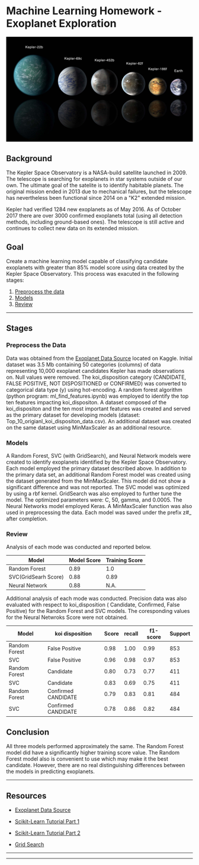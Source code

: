 # Machine Learning Homework - Exoplanet Exploration

![exoplanets.jpg](Images/exoplanets.jpg)


## Background

The Kepler Space Observatory is a NASA-build satellite launched in 2009. The telescope is searching for exoplanets in star systems outside of our own. The ultimate goal of the satelite is to identify habitable planets. The original mission ended in 2013 due to mechanical failures, but the telescope has nevertheless been functional since 2014 on a "K2" extended mission.

Kepler had verified 1284 new exoplanets as of May 2016. As of October 2017 there are over 3000 confirmed exoplanets total (using all detection methods, including ground-based ones). The telescope is still active and continues to collect new data on its extended mission.

## Goal
Create a machine learning model capable of classifying candidate exoplanets with greater than 85% model score using data created by the Kepler Space Observatory. This process was exacuted in the following stages:

1. [Preprocess the data](#Preprocessing)
2. [Models](#Models)
3. [Review](#Review)

- - -

## Stages

### Preprocess the Data
Data was obtained from the [Exoplanet Data Source](https://www.kaggle.com/nasa/kepler-exoplanet-search-results) located on Kaggle. Initial dataset was 3.5 Mb containing 50 categories (columns) of data representing 10,000 exoplanet candidates Kepler has made observations on. Null values were removed. The koi_disposition category (CANDIDATE, FALSE POSITIVE, NOT DISPOSITIONED or CONFIRMED) was converted to categorical data type (y) using hot-encoding. A random forest algorithm (python program: ml_find_features.ipynb) was employed to identify the top ten features impacting koi_dispositon. A dataset composed of the koi_dispositon and the ten most important features was created and served as the primary dataset for developing models (dataset: Top_10_origianl_koi_dispositon_data.csv). An additional dataset was created on the same dataset using MinMaxScaler as an additional resource.

### Models

A Random Forest, SVC (with GridSearch), and Neural Network models were created to identify exoplanets identified by the Kepler Space Observatory. Each model employed the primary dataset described above. In addition to the primary data set, an additional Random Forest model was created using the dataset generated from the MinMaxScaler. This model did not show a significant difference and was not reported.  The SVC model was optimized by using a rbf kernel. GridSearch was also employed to further tune the model. The optimized parameters were: C, 50, gamma, and 0.0005. The Neural Networks model employed Keras. A MinMaxScaler function was also used in preprocessing the data. Each model was saved under the prefix z#_  after completion.

### Review
Analysis of each mode was conducted and reported below. 

|Model|Model Score|Training Score|
|-----|-----------|--------------|
|Random Forest  |0.89|1.0 |
|SVC(GridSearh Score)|  0.88|0.89|
|Neural Network|  0.88|N.A.|


Additional analysis of each mode was conducted. Precision data was also evaluated with respect to  koi_disposition ( Candidate, Confirmed, False Positive) for the Random Forest and SVC models. The coresponding values for the Neural Netwroks Score were not obtained. 

|Model|koi disposition|Score|recall|f1-score|Support|
|-----|---------------|-----|------|--------|-------|
|Random Forest|False Positive|0.98|1.00|0.99|853|
|SVC|False Positive|0.96|0.98|0.97|853|
|Random Forest|Candidate|0.80|0.73|0.77|411|
|SVC|Candidate|0.83|0.69|0.75|411|
|Random Forest|Confirmed CANDIDATE|0.79|0.83| 0.81|484|
|SVC|Confirmed CANDIDATE|0.78|0.86|0.82|484|

## Conclusion
All three models performed approximately the same. The Random Forest model did have a significantly higher training score value. The Random Forest model also is convenient to use which may make it the best candidate. However, there are no real distinguishing differences between the models in predicting exoplanets.

- - -

## Resources

* [Exoplanet Data Source](https://www.kaggle.com/nasa/kepler-exoplanet-search-results)

* [Scikit-Learn Tutorial Part 1](https://www.youtube.com/watch?v=4PXAztQtoTg)

* [Scikit-Learn Tutorial Part 2](https://www.youtube.com/watch?v=gK43gtGh49o&t=5858s)

* [Grid Search](https://scikit-learn.org/stable/modules/grid_search.html)

- - -



- - -





